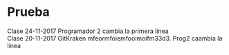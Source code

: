 # Prueba
Clase 24-11-2017
Programador 2 cambia la primera línea  
Clase 20-11-2017
GitKraken
mfeormfoiemfooimoifm33d3. Prog2 caambia la línea
